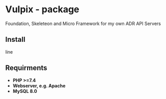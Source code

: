 # Vulpix - package
Foundation, Skeleteon and Micro Framework for my own ADR API Servers
## Install
line
## Requirments
* **PHP >=7.4**
* **Webserver, e.g. Apache**
* **MySQL 8.0**

